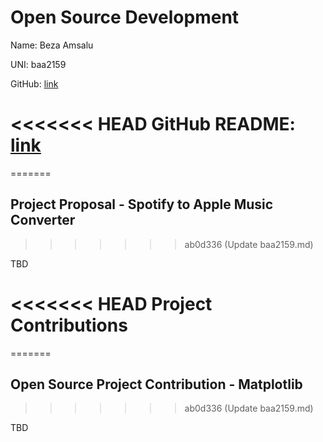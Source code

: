 # Open Source Development

Name: Beza Amsalu

UNI: baa2159

GitHub: [link](https://github.com/timkpaine)


<<<<<<< HEAD
GitHub README: [link](https://github.com/timkpaine/timkpaine/blob/main/README.md)
=======
=======
## Project Proposal - Spotify to Apple Music Converter
>>>>>>> ab0d336 (Update baa2159.md)

TBD

<<<<<<< HEAD
Project Contributions
=======
=======
## Open Source Project Contribution - Matplotlib
>>>>>>> ab0d336 (Update baa2159.md)

TBD